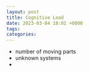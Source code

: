 ```yaml
---
layout: post
title: Cognitive Load
date: 2023-03-04 18:01 +0000
tags:   
categories:
---
```



- number of moving parts
- unknown systems
- 
